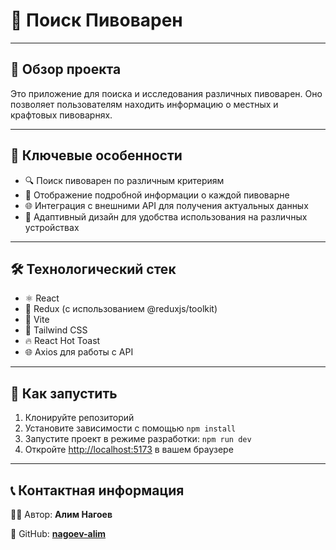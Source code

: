 # 🍺 Поиск Пивоварен

---

## 📝 Обзор проекта

Это приложение для поиска и исследования различных пивоварен. Оно позволяет пользователям находить информацию о местных и крафтовых пивоварнях.

---

## 🌟 Ключевые особенности

- 🔍 Поиск пивоварен по различным критериям
- 📍 Отображение подробной информации о каждой пивоварне
- 🌐 Интеграция с внешними API для получения актуальных данных
- 📱 Адаптивный дизайн для удобства использования на различных устройствах

---

## 🛠️ Технологический стек

- ⚛️ React
- 🔄 Redux (с использованием @reduxjs/toolkit)
- 🚀 Vite
- 🎨 Tailwind CSS
- 🔥 React Hot Toast
- 🌐 Axios для работы с API

---

## 🚀 Как запустить

1. Клонируйте репозиторий
2. Установите зависимости с помощью `npm install`
3. Запустите проект в режиме разработки: `npm run dev`
4. Откройте [http://localhost:5173](http://localhost:5173) в вашем браузере

---

## 📞 Контактная информация

👨‍💻 Автор: **Алим Нагоев**

🐙 GitHub: **[nagoev-alim](https://github.com/nagoev-alim)**

